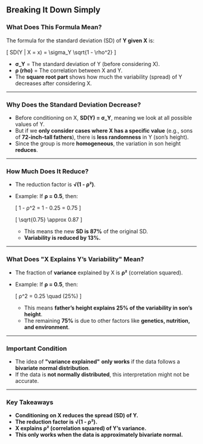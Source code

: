 ## Breaking It Down Simply

### **What Does This Formula Mean?**
The formula for the standard deviation (SD) of **Y given X** is:

\[
SD(Y | X = x) = \sigma_Y \sqrt{1 - \rho^2}
\]

- **σ_Y** = The standard deviation of Y (before considering X).
- **ρ (rho)** = The correlation between X and Y.
- The **square root part** shows how much the variability (spread) of Y decreases after considering X.

---

### **Why Does the Standard Deviation Decrease?**
- Before conditioning on X, **SD(Y) = σ_Y**, meaning we look at all possible values of Y.
- But if we **only consider cases where X has a specific value** (e.g., sons of **72-inch-tall fathers**), there is **less randomness** in Y (son’s height).
- Since the group is more **homogeneous**, the variation in son height **reduces**.

---

### **How Much Does It Reduce?**
- The reduction factor is **√(1 - ρ²)**.
- Example: If **ρ = 0.5**, then:

  \[
  1 - ρ^2 = 1 - 0.25 = 0.75
  \]

  \[
  \sqrt{0.75} \approx 0.87
  \]

  - This means the new **SD is 87%** of the original SD.
  - **Variability is reduced by 13%.**

---

### **What Does "X Explains Y’s Variability" Mean?**
- The fraction of **variance** explained by X is **ρ²** (correlation squared).
- Example: If **ρ = 0.5**, then:

  \[
  ρ^2 = 0.25 \quad (25\%)
  \]

  - This means **father’s height explains 25% of the variability in son’s height**.
  - The remaining **75%** is due to other factors like **genetics, nutrition, and environment**.

---

### **Important Condition**
- The idea of **"variance explained"** **only works** if the data follows a **bivariate normal distribution**.
- If the data is **not normally distributed**, this interpretation might not be accurate.

---

### **Key Takeaways**
- **Conditioning on X reduces the spread (SD) of Y.**
- **The reduction factor is √(1 - ρ²).**
- **X explains ρ² (correlation squared) of Y’s variance.**
- **This only works when the data is approximately bivariate normal.**
